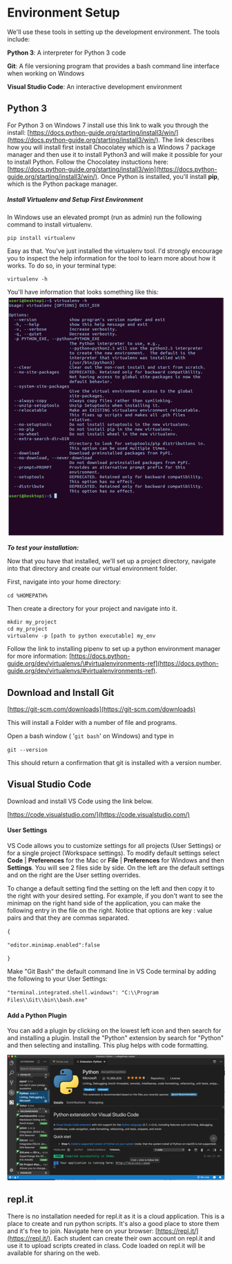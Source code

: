 # Environment Setup

We'll use these tools in setting up the development environment.   The tools include:

**Python 3**: A interpreter for Python 3 code

**Git**: A file versioning program that provides a bash command line interface when working on Windows

**Visual Studio Code**: An interactive development environment

## Python 3

For Python 3 on Windows 7 install use this link to walk you through the install: [https://docs.python-guide.org/starting/install3/win/](https://docs.python-guide.org/starting/install3/win/).  The link describes how you will install  first install Chocolatey which is a Windows 7 package manager and then use it to install Python3 and will make it possible for your to install Python. Follow the Chocolatey instuctions here:  [https://docs.python-guide.org/starting/install3/win](https://docs.python-guide.org/starting/install3/win/).  Once Python is installed, you'll install **pip**, which is the Python package manager.

##### Install Virtualenv and Setup First Environment

In Windows use an elevated prompt \(run as admin\) run the following command to install virtualenv.

```
pip install virtualenv
```

Easy as that. You've just installed the virtualenv tool. I'd strongly encourage you to inspect the help information for the tool to learn more about how it works. To do so, in your terminal type:

```
virtualenv -h
```

You'll have information that looks something like this:![](/assets/pip-install.png)

_**To test your installation:**_

Now that you have that installed, we'll set up a project directory, navigate into that directory and create our virtual environment folder.

First, navigate into your home directory:

`cd %HOMEPATH%`

Then create a directory for your project and navigate into it.

```
mkdir my_project
cd my_project
virtualenv -p [path to python executable] my_env
```

Follow the link to installing pipenv to set up a python environment manager for more information: [https://docs.python-guide.org/dev/virtualenvs/\#virtualenvironments-ref](https://docs.python-guide.org/dev/virtualenvs/#virtualenvironments-ref).

## Download and Install Git

[https://git-scm.com/downloads](https://git-scm.com/downloads)

This will install a Folder with a number of file and programs.

Open a bash window \( '`git bash`' on Windows\) and type in

`git --version`

This should return a confirmation that git is installed with a version number.

## Visual Studio Code

Download and install VS Code using the link below.

[https://code.visualstudio.com/](https://code.visualstudio.com/)

#### User Settings

VS Code allows you to customize settings for all projects \(User Settings\) or for a single project \(Workspace settings\).  To modify default settings select **Code** \| **Preferences** for the Mac or **File** \| **Preferences** for Windows and then **Settings**.  You will see 2 files side by side.  On the left are the default settings and on the right are the User setting overrides.

To change a default setting find the setting on the left and then copy it to the right with your desired setting.  For example, if you don't want to see the minimap on the right hand side of the application, you can make the following entry in the file on the right. Notice that options are key : value pairs and that they are commas separated.

`{`

`"editor.minimap.enabled":false`

`}`

Make "Git Bash" the default command line in VS Code terminal by adding the following to your User Settings:

`"terminal.integrated.shell.windows": "C:\\Program Files\\Git\\bin\\bash.exe"`

#### Add a Python Plugin

You can add a plugin by clicking on the lowest left icon and then search for and installing a plugin.  Install the "Python" extension by search for "Python" and then selecting and installing.  This plug helps with code formatting.

![](/assets/python-plugin.png)

## repl.it

There is no installation needed for repl.it as it is a cloud application.  This is a place to create and run python scripts.  It's also a good place to store them and it's free to join.  Navigate here on your browser: [https://repl.it/](https://repl.it/).  Each student can create their own account on repl.it and use it to upload scripts created in class.  Code loaded on repl.it will be available for sharing on the web.

